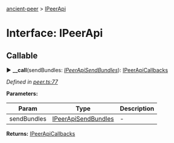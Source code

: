 [ancient-peer](../README.md) > [IPeerApi](../interfaces/ipeerapi.md)



# Interface: IPeerApi

## Callable
► **__call**(sendBundles: *[IPeerApiSendBundles](ipeerapisendbundles.md)*): [IPeerApiCallbacks](ipeerapicallbacks.md)



*Defined in [peer.ts:77](https://github.com/AncientSouls/Peer/blob/702c3e9/src/lib/peer.ts#L77)*



**Parameters:**

| Param | Type | Description |
| ------ | ------ | ------ |
| sendBundles | [IPeerApiSendBundles](ipeerapisendbundles.md)   |  - |





**Returns:** [IPeerApiCallbacks](ipeerapicallbacks.md)





